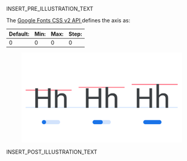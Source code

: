 
INSERT_PRE_ILLUSTRATION_TEXT

The [Google Fonts CSS v2 API ](https://developers.google.com/fonts/docs/css2) defines the axis as:

| Default: | Min: | Max: | Step: |
| --- | --- | --- | --- |
| 0 | 0 | 0 | 0 |

<figure>

![INSERT_ALT_TEXT](images/thumbnail.svg)

</figure>

INSERT_POST_ILLUSTRATION_TEXT
